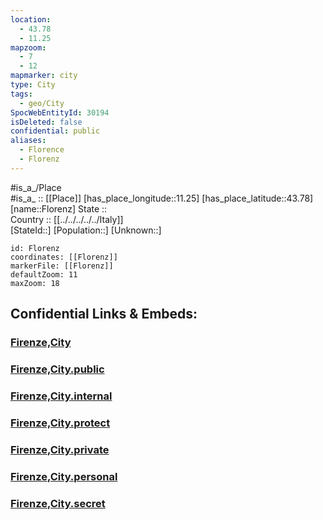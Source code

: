 ```yaml
---
location:
  - 43.78
  - 11.25
mapzoom:
  - 7
  - 12
mapmarker: city
type: City
tags:
  - geo/City
SpocWebEntityId: 30194
isDeleted: false
confidential: public
aliases:
  - Florence
  - Florenz
---
```

#is_a_/Place  
#is_a_ :: [[Place]] 
[has_place_longitude::11.25] 
[has_place_latitude::43.78] 
[name::Florenz] 
State ::  
Country :: [[../../../../../Italy]]  
[StateId::] 
[Population::] 
[Unknown::] 


```leaflet
id: Florenz
coordinates: [[Florenz]] 
markerFile: [[Florenz]] 
defaultZoom: 11 
maxZoom: 18
```


## Confidential Links & Embeds: 

### [Firenze,City](/_Standards/Earth/Continent/Europe/Europe~South/Italy/regions~Italy/Tuscany/Firenze.Province/City/Firenze,City.md) 

### [Firenze,City.public](/_public/Earth/Continent/Europe/Europe~South/Italy/regions~Italy/Tuscany/Firenze.Province/City/Firenze,City.public.md) 

### [Firenze,City.internal](/_internal/Earth/Continent/Europe/Europe~South/Italy/regions~Italy/Tuscany/Firenze.Province/City/Firenze,City.internal.md) 

### [Firenze,City.protect](/_protect/Earth/Continent/Europe/Europe~South/Italy/regions~Italy/Tuscany/Firenze.Province/City/Firenze,City.protect.md) 

### [Firenze,City.private](/_private/Earth/Continent/Europe/Europe~South/Italy/regions~Italy/Tuscany/Firenze.Province/City/Firenze,City.private.md) 

### [Firenze,City.personal](/_personal/Earth/Continent/Europe/Europe~South/Italy/regions~Italy/Tuscany/Firenze.Province/City/Firenze,City.personal.md) 

### [Firenze,City.secret](/_secret/Earth/Continent/Europe/Europe~South/Italy/regions~Italy/Tuscany/Firenze.Province/City/Firenze,City.secret.md)

